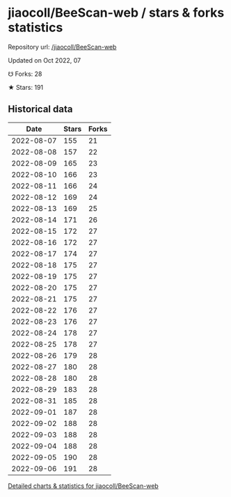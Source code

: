 # jiaocoll/BeeScan-web / stars & forks statistics

Repository url: [/jiaocoll/BeeScan-web](https://github.com/jiaocoll/BeeScan-web)

Updated on Oct 2022, 07

☋ Forks: 28

★ Stars: 191

## Historical data
| Date | Stars | Forks |
|------|-------|-------|
| 2022-08-07 | 155 | 21 | 
| 2022-08-08 | 157 | 22 | 
| 2022-08-09 | 165 | 23 | 
| 2022-08-10 | 166 | 23 | 
| 2022-08-11 | 166 | 24 | 
| 2022-08-12 | 169 | 24 | 
| 2022-08-13 | 169 | 25 | 
| 2022-08-14 | 171 | 26 | 
| 2022-08-15 | 172 | 27 | 
| 2022-08-16 | 172 | 27 | 
| 2022-08-17 | 174 | 27 | 
| 2022-08-18 | 175 | 27 | 
| 2022-08-19 | 175 | 27 | 
| 2022-08-20 | 175 | 27 | 
| 2022-08-21 | 175 | 27 | 
| 2022-08-22 | 176 | 27 | 
| 2022-08-23 | 176 | 27 | 
| 2022-08-24 | 178 | 27 | 
| 2022-08-25 | 178 | 27 | 
| 2022-08-26 | 179 | 28 | 
| 2022-08-27 | 180 | 28 | 
| 2022-08-28 | 180 | 28 | 
| 2022-08-29 | 183 | 28 | 
| 2022-08-31 | 185 | 28 | 
| 2022-09-01 | 187 | 28 | 
| 2022-09-02 | 188 | 28 | 
| 2022-09-03 | 188 | 28 | 
| 2022-09-04 | 188 | 28 | 
| 2022-09-05 | 190 | 28 | 
| 2022-09-06 | 191 | 28 | 


[Detailed charts & statistics for jiaocoll/BeeScan-web](https://reviewgithub.com/rep/jiaocoll/BeeScan-web)
